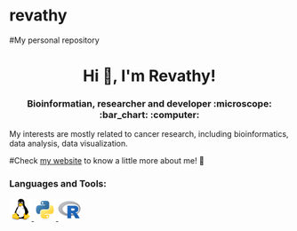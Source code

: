 # revathy
#My personal repository
<h1 align="center">Hi 👋, I'm Revathy!</h1>
<h3 align="center">Bioinformatian, researcher and developer :microscope: :bar_chart: :computer:</h3>

My interests are mostly related to cancer research, including bioinformatics, data analysis, data visualization.

#Check [my website](https://gbnegrini.com/) to know a little more about me! :thought_balloon:

<h3 align="left">Languages and Tools:</h3>
<p align="left"> <a href="https://www.linux.org/" target="_blank"> <img src="https://raw.githubusercontent.com/devicons/devicon/master/icons/linux/linux-original.svg" alt="linux" width="40" height="40"/> </a> <a href="https://www.python.org" target="_blank"> <img src="https://raw.githubusercontent.com/devicons/devicon/master/icons/python/python-original.svg" alt="python" width="40" height="40"/> </a> <a href="https://www.r-project.org/" target="_blank"> <img src="https://raw.githubusercontent.com/devicons/devicon/master/icons/r/r-original.svg" alt="r" width="40" height="40"/> </a> </p>

